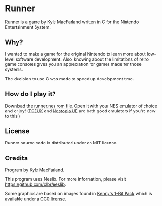 # Runner

Runner is a game by Kyle MacFarland written in C for the Nintendo Entertainment System.


## Why?

I wanted to make a game for the original Nintendo to learn more about low-level software development. Also, knowing about the limitations of retro game consoles gives you an appreciation for games made for those systems.

The decision to use C was made to speed up development time.


## How do I play it?

Download the [runner.nes rom file](https://github.com/kylejmacfarland/runner/releases/tag/0.1.0). Open it with your NES emulator of choice and enjoy! ([FCEUX](https://fceux.com/web/home.html) and [Nestopia UE](http://0ldsk00l.ca/nestopia/) are both good emulators if you're new to this.)


## License

Runner source code is distributed under an MIT license.


## Credits

Program by Kyle MacFarland.

This program uses Neslib. For more information, please visit https://github.com/clbr/neslib.

Some graphics are based on images found in [Kenny's 1-Bit Pack](https://kenney.nl/assets/1-bit-pack) which is available under a [CC0 license](https://creativecommons.org/publicdomain/zero/1.0/).
